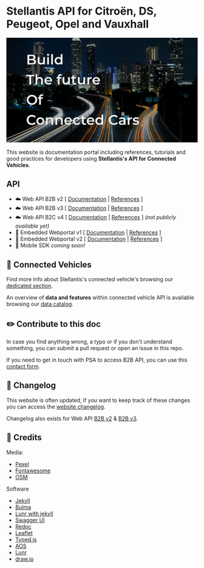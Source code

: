 # Stellantis API for Citroën, DS, Peugeot, Opel and Vauxhall

![pg4d](/assets/images/build-the-future-pg4d.jpg)


This website is documentation portal including references, tutorials and good practices for developers using **Stellantis's API for Connected Vehicles**.


## API

- ☁️ Web API B2B v2     [ [Documentation](https://developer.groupe-psa.io/webapi/b2b/overview/about/) | [References](https://developer.groupe-psa.io/webapi/b2b/api-reference-v2/specification/) ]
- ☁️ Web API B2B v3     [ [Documentation](https://developer.groupe-psa.io/webapi/b2b/overview/about/) | [References](https://developer.groupe-psa.io/webapi/b2b/api-reference-v3/specification/) ]
- ☁️ Web API B2C v4     [ [Documentation](https://developer.groupe-psa.io/webapi/b2c/overview/about/) | [References](https://developer.groupe-psa.io/webapi/b2c/api-reference/specification/#article) ] *(not publicly available yet)*
- 🚙 Embedded Webportal v1     [ [Documentation](https://developer.groupe-psa.io/webportal/v1/overview/about/) | [References](https://developer.groupe-psa.io/webportal/v1/api-reference/list/) ]
- 🚙 Embedded Webportal v2     [ [Documentation](https://developer.groupe-psa.io/webportal/v2/overview/about/) | [References](https://developer.groupe-psa.io/webportal/v2/api-reference/list/) ]
- 📱 Mobile SDK *coming soon!*

## 🚗 Connected Vehicles

Find more info about Stellantis's connected vehicle's browsing our [dedicated section](https://developer.groupe-psa.io/connected-vehicles/about/).

An overview of **data and features** within connected vehicle API is available browsing our [data catalog](https://developer.groupe-psa.io/connected-vehicles/data-catalog/).

## ✏️ Contribute to this doc

In case you find anything wrong, a typo or if you don't understand something, you can submit a pull request or open an issue in this repo.

If you need to get in touch with PSA to access B2B API, you can use this [contact form](https://developer.groupe-psa.io/contact-us/).

## 📝 Changelog

This website is often updated, if you want to keep track of these changes you can access the [website changelog](https://developer.groupe-psa.io/changelog/).

Changelog also exists for Web API [B2B v2](https://developer.groupe-psa.io/webapi/b2b/api-reference-v2/changelog/) & [B2B v3](https://developer.groupe-psa.io/webapi/b2b/api-reference-v3/changelog/).

## 🙏 Credits

Media:
- [Pexel](https://www.pexels.com/)
- [Fontawesome](https://fontawesome.com/)
- [OSM](https://www.openstreetmap.org/)

Software
- [Jekyll](https://jekyllrb.com/)
- [Bulma](https://bulma.io/)
- [Lunr with jekyll](https://jekyllcodex.org/without-plugin/search-lunr/)
- [Swagger UI](https://swagger.io/tools/swagger-ui/)
- [Redoc](https://github.com/Redocly/redoc)
- [Leaflet](https://leafletjs.com/)
- [Typed.js](https://mattboldt.github.io/typed.js/)
- [AOS](https://michalsnik.github.io/aos/)
- [Lunr](https://lunrjs.com/)
- [draw.io](https://draw.io/)